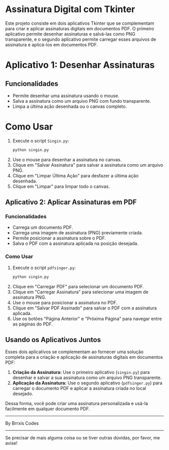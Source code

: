# Assinatura Digital com Tkinter

Este projeto consiste em dois aplicativos Tkinter que se complementam para criar e aplicar assinaturas digitais em documentos PDF. O primeiro aplicativo permite desenhar assinaturas e salvá-las como PNG transparente, e o segundo aplicativo permite carregar esses arquivos de assinatura e aplicá-los em documentos PDF.

# Aplicativo 1: Desenhar Assinaturas

## Funcionalidades
- Permite desenhar uma assinatura usando o mouse.
- Salva a assinatura como um arquivo PNG com fundo transparente.
- Limpa a última ação desenhada ou o canvas completo.

# Como Usar
1. Execute o script `Singin.py`:
   ```bash
   python singin.py
   ```
2. Use o mouse para desenhar a assinatura no canvas.
3. Clique em "Salvar Assinatura" para salvar a assinatura como um arquivo PNG.
4. Clique em "Limpar Última Ação" para desfazer a última ação desenhada.
5. Clique em "Limpar" para limpar todo o canvas.

## Aplicativo 2: Aplicar Assinaturas em PDF

### Funcionalidades
- Carrega um documento PDF.
- Carrega uma imagem de assinatura (PNG) previamente criada.
- Permite posicionar a assinatura sobre o PDF.
- Salva o PDF com a assinatura aplicada na posição desejada.

### Como Usar
1. Execute o script `pdfsinger.py`:
   ```bash
   python singin.py
   ```
2. Clique em "Carregar PDF" para selecionar um documento PDF.
3. Clique em "Carregar Assinatura" para selecionar uma imagem de assinatura PNG.
4. Use o mouse para posicionar a assinatura no PDF.
5. Clique em "Salvar PDF Assinado" para salvar o PDF com a assinatura aplicada.
6. Use os botões "Página Anterior" e "Próxima Página" para navegar entre as páginas do PDF.

## Usando os Aplicativos Juntos

Esses dois aplicativos se complementam ao fornecer uma solução completa para a criação e aplicação de assinaturas digitais em documentos PDF:

1. **Criação da Assinatura:** Use o primeiro aplicativo (`singin.py`) para desenhar e salvar a sua assinatura como um arquivo PNG transparente.
2. **Aplicação da Assinatura:** Use o segundo aplicativo (`pdfsinger.py`) para carregar o documento PDF e aplicar a assinatura criada no local desejado.

Dessa forma, você pode criar uma assinatura personalizada e usá-la facilmente em qualquer documento PDF.

---

By Brrxis Codes

---

Se precisar de mais alguma coisa ou se tiver outras dúvidas, por favor, me avise!
